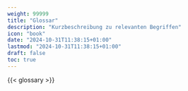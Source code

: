 ```yaml
---
weight: 99999
title: "Glossar"
description: "Kurzbeschreibung zu relevanten Begriffen"
icon: "book"
date: "2024-10-31T11:38:15+01:00"
lastmod: "2024-10-31T11:38:15+01:00"
draft: false
toc: true
---
```


{{< glossary >}}
